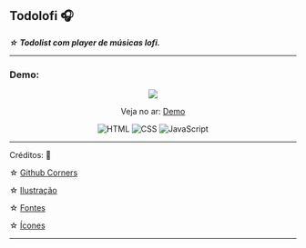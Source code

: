 ## Todolofi 🎧

***☆  Todolist com player de músicas lofi.***
***
### Demo:

<p align="center">
  <img src="/assets/demo/demo.gif"/>
</p>

<p align="center">
 Veja no ar: <a href="https://todolofi.netlify.app/" target="_blank">Demo</a>
</p>

<p align="center">
  <img src="https://img.shields.io/badge/HTML5-E34F26?style=for-the-badge&logo=html5&logoColor=white" alt="HTML">
   <img src="https://img.shields.io/badge/CSS3-1572B6?style=for-the-badge&logo=css3&logoColor=white" alt="CSS">
  <img src="https://img.shields.io/badge/JavaScript-F7DF1E?style=for-the-badge&logo=javascript&logoColor=black" alt="JavaScript">
</p>

***
Créditos: 🌟 

☆ [Github Corners](https://tholman.com/github-corners/)

☆ [Ilustração](https://blush.design/pt)

☆ [Fontes](https://fonts.google.com)

☆ [Ícones](https://iconsvg.xyz/)
***